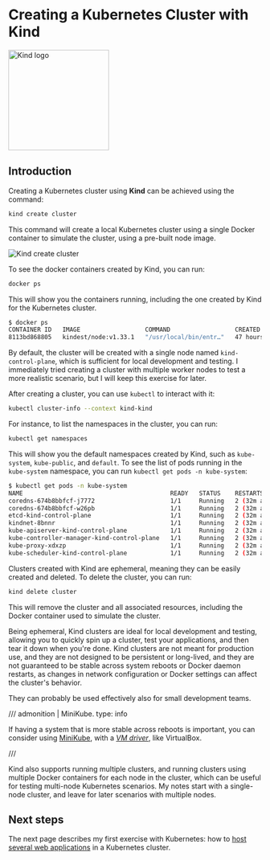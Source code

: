 # Creating a Kubernetes Cluster with Kind

<img src="https://kind.sigs.k8s.io/logo/logo.png" alt="Kind logo" width="200"/>

## Introduction

Creating a Kubernetes cluster using **Kind** can be achieved using the command:

```bash
kind create cluster
```

This command will create a local Kubernetes cluster using a single Docker container
to simulate the cluster, using a pre-built node image.

![Kind create cluster](https://kind.sigs.k8s.io/images/kind-create-cluster.png)

To see the docker containers created by Kind, you can run:

```bash
docker ps
```

This will show you the containers running, including the one created by Kind for the
Kubernetes cluster.

```bash
$ docker ps
CONTAINER ID   IMAGE                  COMMAND                  CREATED        STATUS          PORTS                                                                 NAMES
8113bd868805   kindest/node:v1.33.1   "/usr/local/bin/entr…"   47 hours ago   Up 19 minutes   0.0.0.0:80->80/tcp, 0.0.0.0:443->443/tcp, 127.0.0.1:43869->6443/tcp   kind-control-plane
```

By default, the cluster will be created with a single node named `kind-control-plane`,
which is sufficient for local development and testing. I immediately tried
creating a cluster with multiple worker nodes to test a more realistic scenario, but I will keep this exercise for later.

After creating a cluster, you can use `kubectl` to interact with it:

```bash
kubectl cluster-info --context kind-kind
```

For instance, to list the namespaces in the cluster, you can run:

```bash
kubectl get namespaces
```

This will show you the default namespaces created by Kind, such as `kube-system`, `kube-public`, and `default`. To see the list of pods running in the `kube-system` namespace, you can run `kubectl get pods -n kube-system`:

```bash
$ kubectl get pods -n kube-system
NAME                                         READY   STATUS    RESTARTS      AGE
coredns-674b8bbfcf-j7772                     1/1     Running   2 (32m ago)   47h
coredns-674b8bbfcf-w26pb                     1/1     Running   2 (32m ago)   47h
etcd-kind-control-plane                      1/1     Running   2 (32m ago)   47h
kindnet-8bnnr                                1/1     Running   2 (32m ago)   47h
kube-apiserver-kind-control-plane            1/1     Running   2 (32m ago)   47h
kube-controller-manager-kind-control-plane   1/1     Running   2 (32m ago)   47h
kube-proxy-xdxzp                             1/1     Running   2 (32m ago)   47h
kube-scheduler-kind-control-plane            1/1     Running   2 (32m ago)   47h
```

Clusters created with Kind are ephemeral, meaning they can be easily created and deleted. To delete the cluster, you can run:

```bash
kind delete cluster
```

This will remove the cluster and all associated resources, including the Docker container used to simulate the cluster.

Being ephemeral, Kind clusters are ideal for local development and testing, allowing you to quickly spin up a cluster,
test your applications, and then tear it down when you're done. Kind clusters are not meant for production use, and they
are not designed to be persistent or long-lived, and they are not guaranteed to be stable across system reboots or
Docker daemon restarts, as changes in network configuration or Docker settings can affect the cluster's behavior.

They can probably be used effectively also for small development teams.

/// admonition | MiniKube.
    type: info

If having a system that is more stable across reboots is important, you can consider using
[MiniKube](https://minikube.sigs.k8s.io/docs/), with a [_VM driver_](https://minikube.sigs.k8s.io/docs/drivers/), like VirtualBox.

///

Kind also supports running multiple clusters, and running clusters using multiple Docker containers for each node in the
cluster, which can be useful for testing multi-node Kubernetes scenarios. My notes start with a single-node cluster, and
leave for later scenarios with multiple nodes.

## Next steps

The next page describes my first exercise with Kubernetes: how to [host several web
applications](./web-hosting.md) in a Kubernetes cluster.
